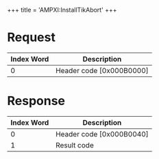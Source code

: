 +++
title = 'AMPXI:InstallTikAbort'
+++

# Request

| Index Word | Description                |
|------------|----------------------------|
| 0          | Header code \[0x000B0000\] |

# Response

| Index Word | Description                |
|------------|----------------------------|
| 0          | Header code \[0x000B0040\] |
| 1          | Result code                |
